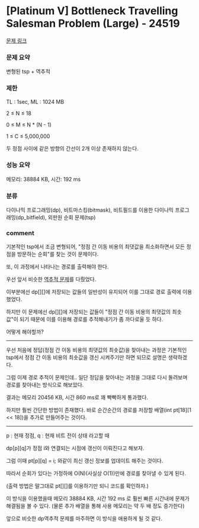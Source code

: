 
# [Platinum V] Bottleneck Travelling Salesman Problem (Large) - 24519

[문제 링크](https://www.acmicpc.net/problem/24519)

### 문제 요약

<p> 변형된 tsp + 역추적 </p>

### 제한

TL : 1sec, ML : 1024 MB

2 ≤ N ≤ 18

0 ≤ M ≤ N * (N - 1)

1 ≤ C ≤ 5,000,000

두 정점 사이에 같은 방향의 간선이 2개 이상 존재하지 않는다.

### 성능 요약

메모리: 38884 KB, 시간: 192 ms

### 분류

다이나믹 프로그래밍(dp), 비트마스킹(bitmask), 비트필드를 이용한 다이나믹 프로그래밍(dp_bitfield), 외판원 순회 문제(tsp)

### comment

기본적인 tsp에서 조금 변형되어, "정점 간 이동 비용의 최댓값을 최소화하면서 모든 정점을 방문하는 순회"를 찾는 것이 문제이다.

또, 이 과정에서 나타나는 경로를 출력해야 한다.

우선 앞서 비슷한 [역추적 문제](https://github.com/pill27211/Baekjoon/tree/main/Gold/DP/14590_KUBC%20League%20(Small))를 다뤘었다.

이부분에선 dp[][]에 저장되는 값들의 일반성이 유지되어 이를 그대로 경로 출력에 이용했었다.

하지만 이 문제에선 dp[][]에 저장되는 값들이 "정점 간 이동 비용의 최댓값의 최솟값"이 되기 때문에 이를 이용해 경로를 추적해내기가 좀 까다로울 듯 하다.

어떻게 해야할까?

-----------------------------------------------------------------------------------------------------------------------------------------------------------------------

우선 처음에 정답(정점 간 이동 비용의 최댓값의 최솟값)을 찾아내는 과정은 기본적인 tsp에서 정점 간 이동 비용의 최솟값을 갱신 시켜주기만 하면 되므로 설명은 생략하겠다.

그럼 이제 경로 추적이 문제인데.. 일단 정답을 찾아내는 과정을 그대로 다시 돌려보며 경로를 찾아내는 방식으로 해보았다.

결과는 메모리 20456 KB, 시간 860 ms로 꽤 빡빡하게 통과했다.

하지만 훨씬 간단한 방법이 존재했다. 바로 순간순간의 경로를 저장할 배열(int pt[18][1 << 18])을 추가로 만들어주는 것이다.

-----------------------------------------------------------------------------------------------------------------------------------------------------------------------

p : 현재 정점, q : 현재 비트 전이 상태 라고할 때

dp[p][q]가 정점 i와 연결되는 시점에 갱신이 이뤄진다고 해보자.

그럼 이때 pt[p][q] = i; 와같이 최신 갱신 정보를 업데이트 해주는 것이다.

따라서 순회가 있다는 가정하에 O(N)(사실상 O(1))만에 경로를 찾아낼 수 있게 된다.

(출력 방법은 말그대로 pt[][]를 이용하기만 되니 코드를 확인하자.)

이 방식을 이용했을때 메모리 38884 KB, 시간 192 ms 로 훨씬 빠른 시간내에 문제가 해결됨을 볼 수 있다. (물론 추가 배열을 통해 사용 메모리는 약 두 배 정도 증가한다)

앞으로 비슷한 dp역추적 문제를 마주하면 이 방식을 애용하게 될 것 같다.
